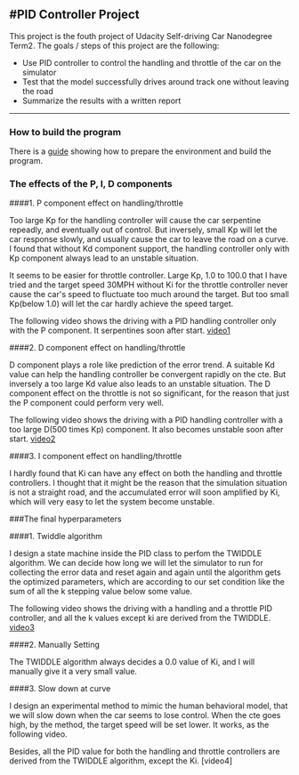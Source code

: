 #**PID Controller Project** 
---

This project is the fouth project of Udacity Self-driving Car Nanodegree Term2. The goals / steps of this project are the following:

* Use PID controller to control the handling and throttle of the car on the simulator
* Test that the model successfully drives around track one without leaving the road
* Summarize the results with a written report


[//]: # (Image References)

[video1]: ./results/PID_NoD.mp4 "P controller"
[video2]: ./results/PID_BigD.mp4 "Big D controller"
[video3]: ./results/PID.mp4 "PID controller"
[video3]: ./results/PID_Slowdown.mp4 "PID Slow Down controller"

---

### How to build the program
There is a [guide](https://github.com/simonchu47/CarND-PID-Control-Project/blob/master/HOWTO.md) showing how to prepare the environment and build the program.

### The effects of the P, I, D components

####1. P component effect on handling/throttle

Too large Kp for the handling controller will cause the car serpentine repeadly, and eventually out of control. But inversely, small Kp will let the car response slowly, and usually cause the car to leave the road on a curve. I found that without Kd component support, the handling controller only with Kp component always lead to an unstable situation.

It seems to be easier for throttle controller. Large Kp, 1.0 to 100.0 that I have tried and the target speed 30MPH without Ki for the throttle controller never cause the car's speed to fluctuate too much around the target. But too small Kp(below 1.0) will let the car hardly achieve the speed target.

The following video shows the driving with a PID handling controller only with the P component. It serpentines soon after start.
[video1]


####2. D component effect on handling/throttle

D component plays a role like prediction of the error trend. A suitable Kd value can help the handling controller be convergent rapidly on the cte. But inversely a too large Kd value also leads to an unstable situation.
The D component effect on the throttle is not so significant, for the reason that just the P component could perform very well.

The following video shows the driving with a PID handling controller with a too large D(500 times Kp) component. It also becomes unstable soon after start.
[video2]


####3. I component effect on handling/throttle

I hardly found that Ki can have any effect on both the handling and throttle controllers. I thought that it might be the reason that the simulation situation is not a straight road, and the accumulated error will soon amplified by Ki, which will very easy to let the system become unstable.

###The final hyperparameters

####1. Twiddle algorithm

I design a state machine inside the PID class to perfom the TWIDDLE algorithm. We can decide how long we will let the simulator to run for collecting the error data and reset again and again until the algorithm gets the optimized parameters, which are according to our set condition like the sum of all the k stepping value below some value. 

The following video shows the driving with a handling and a throttle PID controller, and all the k values except ki are derived from the TWIDDLE.
[video3]

####2. Manually Setting

The TWIDDLE algorithm always decides a 0.0 value of Ki, and I will manually give it a very small value.

####3. Slow down at curve

I design an experimental method to mimic the human behavioral model, that we will slow down when the car seems to lose control. When the cte goes high, by the method, the target speed will be set lower. It works, as the following video.

Besides, all the PID value for both the handling and throttle controllers are derived from the TWIDDLE algorithm, except the Ki.
[video4]



